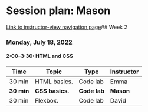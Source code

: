 # Session plan: Mason

[Link to instructor-view navigation page](daily_instructor_view.md)## Week 2

### Monday, July 18, 2022

#### 2:00–3:30: HTML and CSS

Time | Topic | Type | Instructor
---- | ---- | ---- | ---- 
30 min | HTML basics. | Code lab | Emma
**30 min** | **CSS basics.** | **Code lab** | **Mason**
30 min | Flexbox. | Code lab | David

